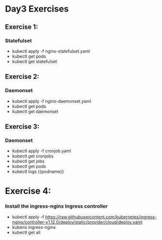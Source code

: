 # Day3 Exercises
## Exercise 1:
### Statefulset
- kubectl apply -f nginx-statefulset.yaml
- kubectl get pods
- kubectl get statefulset

## Exercise 2:
### Daemonset
- kubectl apply -f nginx-daemonset.yaml
- kubectl get pods
- kubectl get daemonset

## Exercise 3:
### Daemonset
- kubectl apply -f cronjob.yaml
- kubectl get cronjobs
- kubectl get jobs
- kubectl get pods
- kubectl logs {{podname}}

# Exercise 4:
### Install the ingress-nginx Ingress controller
- kubectl apply -f https://raw.githubusercontent.com/kubernetes/ingress-nginx/controller-v1.12.0/deploy/static/provider/cloud/deploy.yaml
- kubens ingress-nginx
- kubectl get all

